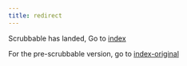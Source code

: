 ```yaml
---
title: redirect
---
```


Scrubbable has landed, Go to [index](./index.md)

For the pre-scrubbable version, go to [index-original](./index-original.md)
